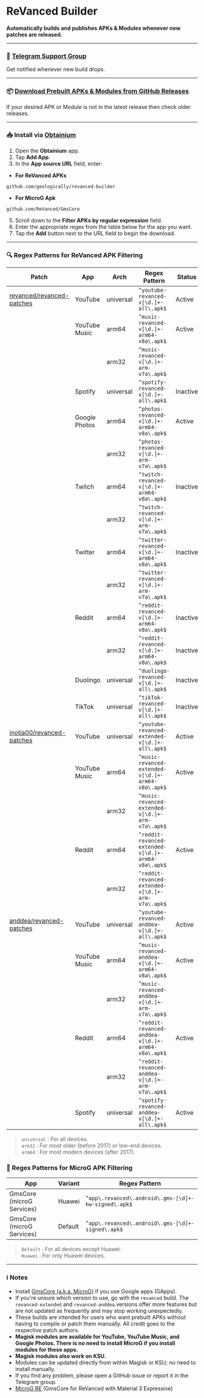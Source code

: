 # ReVanced Builder
**Automatically builds and publishes APKs & Modules whenever new patches are released.**

---

### 💬 [Telegram Support Group](https://t.me/rvbygeo)
Get notified whenever new build drops.

---

### 📦 [Download Prebuilt APKs & Modules from GitHub Releases](https://github.com/geologically/revanced-apks/releases)
If your desired APK or Module is not in the latest release then check older releases.

---

### 📥 Install via [Obtainium](https://github.com/ImranR98/Obtainium)
1. Open the **Obtainium** app.
2. Tap **Add App**.
3. In the **App source URL** field, enter: <br>
- **For ReVanced APKs**
```
github.com/geologically/revanced-builder
```
- **For MicroG Apk**
```
github.com/ReVanced/GmsCore
```
5. Scroll down to the **Filter APKs by regular expression** field.
6. Enter the appropriate regex from the table below for the app you want.
7. Tap the **Add** button next to the URL field to begin the download.

---

### 🔍 Regex Patterns for ReVanced APK Filtering
| Patch                                                                      | App            | Arch       | Regex Pattern                                                | Status   |
|----------------------------------------------------------------------------|----------------|------------|--------------------------------------------------------------|----------|
| [revanced/revanced-patches](https://github.com/revanced/revanced-patches)  | YouTube        | universal  | `^youtube-revanced-v[\d.]+-all\.apk$`                        | Active   |
|                                                                            | YouTube Music  | arm64      | `^music-revanced-v[\d.]+-arm64-v8a\.apk$`                    | Active   |
|                                                                            |                | arm32      | `^music-revanced-v[\d.]+-arm-v7a\.apk$`                      |          |
|                                                                            | Spotify        | universal  | `^spotify-revanced-v[\d.]+-all\.apk$`                        | Inactive |
|                                                                            | Google Photos  | arm64      | `^photos-revanced-v[\d.]+-arm64-v8a\.apk$`                   | Active   |
|                                                                            |                | arm32      | `^photos-revanced-v[\d.]+-arm-v7a\.apk$`                     |          |
|                                                                            | Twitch         | arm64      | `^twitch-revanced-v[\d.]+-arm64-v8a\.apk$`                   | Inactive |
|                                                                            |                | arm32      | `^twitch-revanced-v[\d.]+-arm-v7a\.apk$`                     |          |
|                                                                            | Twitter        | arm64      | `^twitter-revanced-v[\d.]+-arm64-v8a\.apk$`                  | Inactive |
|                                                                            |                | arm32      | `^twitter-revanced-v[\d.]+-arm-v7a\.apk$`                    |          |
|                                                                            | Reddit         | arm64      | `^reddit-revanced-v[\d.]+-arm64-v8a\.apk$`                   | Inactive |
|                                                                            |                | arm32      | `^reddit-revanced-v[\d.]+-arm64-v8a\.apk$`                   | Inactive |
|                                                                            | Duolingo       | universal  | `^duolingo-revanced-v[\d.]+-all\.apk$`                       | Inactive |
|                                                                            | TikTok         | universal  | `^tikTok-revanced-v[\d.]+-all\.apk$`                         | Inactive |
| [inotia00/revanced-patches](https://github.com/inotia00/revanced-patches)  | YouTube        | universal  | `^youtube-revanced-extended-v[\d.]+-all\.apk$`               | Active   |
|                                                                            | YouTube Music  | arm64      | `^music-revanced-extended-v[\d.]+-arm64-v8a\.apk$`           | Active   |
|                                                                            |                | arm32      | `^music-revanced-extended-v[\d.]+-arm-v7a\.apk$`             |          |
|                                                                            | Reddit         | arm64      | `^reddit-revanced-extended-v[\d.]+-arm64-v8a\.apk$`          | Active   |
|                                                                            |                | arm32      | `^reddit-revanced-extended-v[\d.]+-arm-v7a\.apk$`            |          |
| [anddea/revanced-patches](https://github.com/anddea/revanced-patches)      | YouTube        | universal  | `^youtube-revanced-anddea-v[\d.]+-all\.apk$`                 | Active   |
|                                                                            | YouTube Music  | arm64      | `^music-revanced-anddea-v[\d.]+-arm64-v8a\.apk$`             | Active   |
|                                                                            |                | arm32      | `^music-revanced-anddea-v[\d.]+-arm-v7a\.apk$`               |          |
|                                                                            | Reddit         | arm64      | `^reddit-revanced-anddea-v[\d.]+-arm64-v8a\.apk$`            | Active   |
|                                                                            |                | arm32      | `^reddit-revanced-anddea-v[\d.]+-arm-v7a\.apk$`              |          |
|                                                                            | Spotify        | universal  | `^spotify-revanced-anddea-v[\d.]+-all\.apk$`                 | Active   |

> `universal` : For all devices. <br>
> `arm32`     : For most older (before 2017) or low-end devices. <br>
> `arm64`     : For most modern devices (after 2017).

### 🔎 Regex Patterns for MicroG APK Filtering
| App                        | Variant    | Regex Pattern                                                           |
|----------------------------|------------|-------------------------------------------------------------------------|
| GmsCore (microG Services)  | Huawei     | `^app\.revanced\.android\.gms-[\d]+-hw-signed\.apk$`                    |
| GmsCore (microG Services)  | Default    | `^app\.revanced\.android\.gms-[\d]+-signed\.apk$`                       |

> `Default` : For all devices except Huawei. <br>
> `Huawei`  : For only Huawei devices.

---

### ℹ️ Notes
- Install [GmsCore (a.k.a. MicroG)](https://github.com/ReVanced/GmsCore/releases) if you use Google apps (GApps).
- If you're unsure which version to use, go with the `revanced` build. The `revanced-extended` and `revanced-anddea` versions offer more features but are not updated as frequently and may stop working unexpectedly.
- These builds are intended for users who want prebuilt APKs without having to compile or patch them manually. All credit goes to the respective patch authors.
- **Magisk modules are available for YouTube, YouTube Music, and Google Photos. There is no need to install MicroG if you install modules for these apps.**
- **Magisk modules also work on KSU.**
- Modules can be updated directly from within Magisk or KSU; no need to install manually. 
- If you find any problem, please open a GitHub issue or report it in the Telegram group.
- [MicroG RE](https://github.com/WSTxda/MicroG-RE) (GmsCore for ReVanced with Material 3 Expressive)




